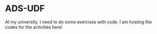 # ADS-UDF
At my university, I need to do some exercises with code. I am hosting the codes for the activities here!
